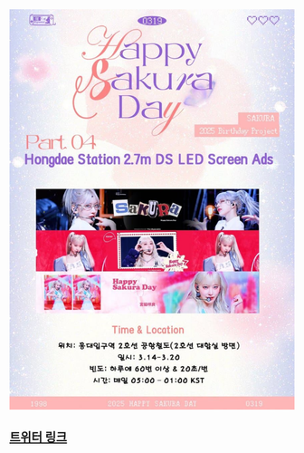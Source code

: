 <img src="/assets/1741096368.jpg"/>

## [트위터 링크](https://x.com/39miyawakis/status/1894326583462432779?s=46&t=osY4jEHeYA8cS9G5drBmkA)

